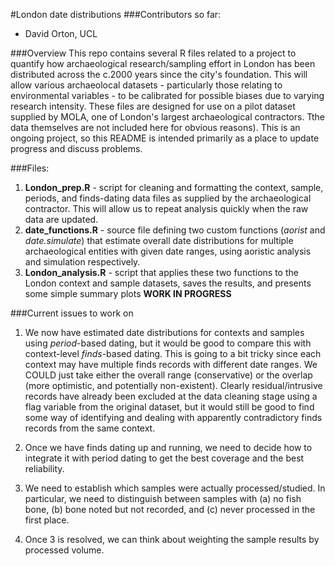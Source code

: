 #London date distributions
###Contributors so far:
* David Orton, UCL

###Overview
This repo contains several R files related to a project to quantify how archaeological research/sampling effort in London has been distributed across the c.2000 years since the city's foundation. This will allow various archaeolocal datasets - particularly those relating to environmental variables - to be calibrated for possible biases due to varying research intensity.
These files are designed for use on a pilot dataset supplied by MOLA, one of London's largest archaeological contractors. Tthe data themselves are not included here for obvious reasons).
This is an ongoing project, so this README is intended primarily as a place to update progress and discuss problems.
 

###Files:
1. **London_prep.R** - script for cleaning and formatting the context, sample, periods, and finds-dating data files as supplied by the archaeological contractor. This will allow us to repeat analysis quickly when the raw data are updated.
2. **date_functions.R** - source file defining two custom functions (_aorist_ and _date.simulate_) that estimate overall date distributions for multiple archaeological entities with given date ranges, using aoristic analysis and simulation respectively. 
3. **London_analysis.R** - script that applies these two functions to the London context and sample datasets, saves the results, and presents some simple summary plots **WORK IN PROGRESS**

###Current issues to work on

1. We now have estimated date distributions for contexts and samples using *period*-based dating, but it would be good to compare this with context-level *finds*-based dating. This is going to a bit tricky since each context may have multiple finds records with different date ranges. We COULD just take either the overall range (conservative) or the overlap (more optimistic, and potentially non-existent). Clearly residual/intrusive records have already been excluded at the data cleaning stage using a flag variable from the original dataset, but it would still be good to find some way of identifying and dealing with apparently contradictory finds records from the same context.

2. Once we have finds dating up and running, we need to decide how to integrate it with period dating to get the best coverage and the best reliability.

3. We need to establish which samples were actually processed/studied. In particular, we need to distinguish between samples with (a) no fish bone, (b) bone noted but not recorded, and (c) never processed in the first place.

4. Once 3 is resolved, we can think about weighting the sample results by processed volume. 